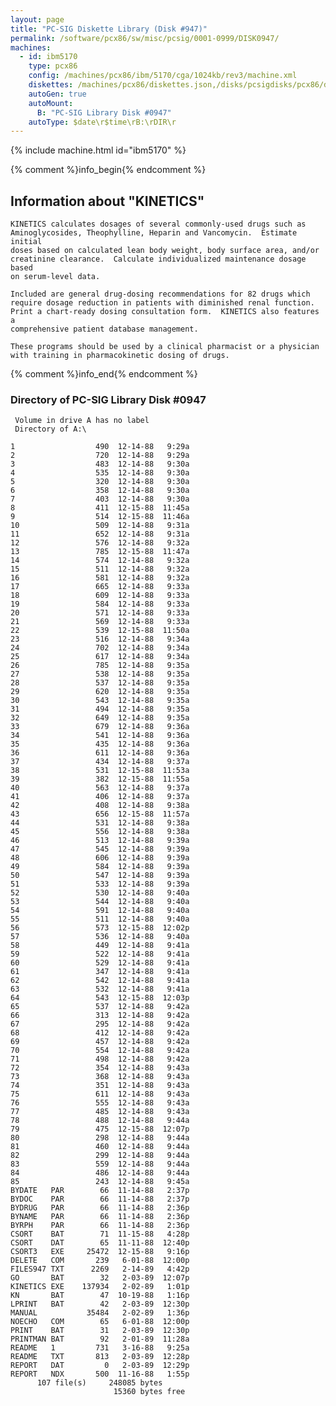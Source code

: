 ```yaml
---
layout: page
title: "PC-SIG Diskette Library (Disk #947)"
permalink: /software/pcx86/sw/misc/pcsig/0001-0999/DISK0947/
machines:
  - id: ibm5170
    type: pcx86
    config: /machines/pcx86/ibm/5170/cga/1024kb/rev3/machine.xml
    diskettes: /machines/pcx86/diskettes.json,/disks/pcsigdisks/pcx86/diskettes.json
    autoGen: true
    autoMount:
      B: "PC-SIG Library Disk #0947"
    autoType: $date\r$time\rB:\rDIR\r
---
```


{% include machine.html id="ibm5170" %}

{% comment %}info_begin{% endcomment %}

## Information about "KINETICS"

    KINETICS calculates dosages of several commonly-used drugs such as
    Aminoglycosides, Theophylline, Heparin and Vancomycin.  Estimate initial
    doses based on calculated lean body weight, body surface area, and/or
    creatinine clearance.  Calculate individualized maintenance dosage based
    on serum-level data.
    
    Included are general drug-dosing recommendations for 82 drugs which
    require dosage reduction in patients with diminished renal function.
    Print a chart-ready dosing consultation form.  KINETICS also features a
    comprehensive patient database management.
    
    These programs should be used by a clinical pharmacist or a physician
    with training in pharmacokinetic dosing of drugs.
{% comment %}info_end{% endcomment %}


### Directory of PC-SIG Library Disk #0947

     Volume in drive A has no label
     Directory of A:\

    1                  490  12-14-88   9:29a
    2                  720  12-14-88   9:29a
    3                  483  12-14-88   9:30a
    4                  535  12-14-88   9:30a
    5                  320  12-14-88   9:30a
    6                  358  12-14-88   9:30a
    7                  403  12-14-88   9:30a
    8                  411  12-15-88  11:45a
    9                  514  12-15-88  11:46a
    10                 509  12-14-88   9:31a
    11                 652  12-14-88   9:31a
    12                 576  12-14-88   9:32a
    13                 785  12-15-88  11:47a
    14                 574  12-14-88   9:32a
    15                 511  12-14-88   9:32a
    16                 581  12-14-88   9:32a
    17                 665  12-14-88   9:33a
    18                 609  12-14-88   9:33a
    19                 584  12-14-88   9:33a
    20                 571  12-14-88   9:33a
    21                 569  12-14-88   9:33a
    22                 539  12-15-88  11:50a
    23                 516  12-14-88   9:34a
    24                 702  12-14-88   9:34a
    25                 617  12-14-88   9:34a
    26                 785  12-14-88   9:35a
    27                 538  12-14-88   9:35a
    28                 537  12-14-88   9:35a
    29                 620  12-14-88   9:35a
    30                 543  12-14-88   9:35a
    31                 494  12-14-88   9:35a
    32                 649  12-14-88   9:35a
    33                 679  12-14-88   9:36a
    34                 541  12-14-88   9:36a
    35                 435  12-14-88   9:36a
    36                 611  12-14-88   9:36a
    37                 434  12-14-88   9:37a
    38                 531  12-15-88  11:53a
    39                 382  12-15-88  11:55a
    40                 563  12-14-88   9:37a
    41                 406  12-14-88   9:37a
    42                 408  12-14-88   9:38a
    43                 656  12-15-88  11:57a
    44                 531  12-14-88   9:38a
    45                 556  12-14-88   9:38a
    46                 513  12-14-88   9:39a
    47                 545  12-14-88   9:39a
    48                 606  12-14-88   9:39a
    49                 584  12-14-88   9:39a
    50                 547  12-14-88   9:39a
    51                 533  12-14-88   9:39a
    52                 530  12-14-88   9:40a
    53                 544  12-14-88   9:40a
    54                 591  12-14-88   9:40a
    55                 511  12-14-88   9:40a
    56                 573  12-15-88  12:02p
    57                 536  12-14-88   9:40a
    58                 449  12-14-88   9:41a
    59                 522  12-14-88   9:41a
    60                 529  12-14-88   9:41a
    61                 347  12-14-88   9:41a
    62                 542  12-14-88   9:41a
    63                 532  12-14-88   9:41a
    64                 543  12-15-88  12:03p
    65                 537  12-14-88   9:42a
    66                 313  12-14-88   9:42a
    67                 295  12-14-88   9:42a
    68                 412  12-14-88   9:42a
    69                 457  12-14-88   9:42a
    70                 554  12-14-88   9:42a
    71                 498  12-14-88   9:42a
    72                 354  12-14-88   9:43a
    73                 368  12-14-88   9:43a
    74                 351  12-14-88   9:43a
    75                 611  12-14-88   9:43a
    76                 555  12-14-88   9:43a
    77                 485  12-14-88   9:43a
    78                 488  12-14-88   9:44a
    79                 475  12-15-88  12:07p
    80                 298  12-14-88   9:44a
    81                 460  12-14-88   9:44a
    82                 299  12-14-88   9:44a
    83                 559  12-14-88   9:44a
    84                 486  12-14-88   9:44a
    85                 243  12-14-88   9:45a
    BYDATE   PAR        66  11-14-88   2:37p
    BYDOC    PAR        66  11-14-88   2:37p
    BYDRUG   PAR        66  11-14-88   2:36p
    BYNAME   PAR        66  11-14-88   2:36p
    BYRPH    PAR        66  11-14-88   2:36p
    CSORT    BAT        71  11-15-88   4:28p
    CSORT    DAT        65  11-11-88  12:40p
    CSORT3   EXE     25472  12-15-88   9:16p
    DELETE   COM       239   6-01-88  12:00p
    FILES947 TXT      2269   2-14-89   4:42p
    GO       BAT        32   2-03-89  12:07p
    KINETICS EXE    137934   2-02-89   1:01p
    KN       BAT        47  10-19-88   1:16p
    LPRINT   BAT        42   2-03-89  12:30p
    MANUAL           35484   2-02-89   1:36p
    NOECHO   COM        65   6-01-88  12:00p
    PRINT    BAT        31   2-03-89  12:30p
    PRINTMAN BAT        92   2-01-89  11:28a
    README   1         731   3-16-88   9:25a
    README   TXT       813   2-03-89  12:28p
    REPORT   DAT         0   2-03-89  12:29p
    REPORT   NDX       500  11-16-88   1:55p
          107 file(s)     248085 bytes
                           15360 bytes free
